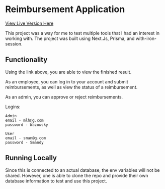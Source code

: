 # Reimbursement Application

[View Live Version Here](https://reimbursementapp.herokuapp.com/)

This project was a way for me to test multiple tools that I had an interest in working with.
The project was built using Next.Js, Prisma, and with-iron-session.

## Functionality

Using the link above, you are able to view the finished result.

As an employee, you can log in to your account and submit reimbursements, as well as view the status of a reimbursement.

As an admin, you can approve or reject reimbursements.

Logins:

```
Admin
email - mlh@g.com
password - Wazowsky

User
email - sman@g.com
password - Smandy

```

## Running Locally

Since this is connected to an actual database, the env variables will not be shared.
However, one is able to clone the repo and provide their own database information to test and use this project.
